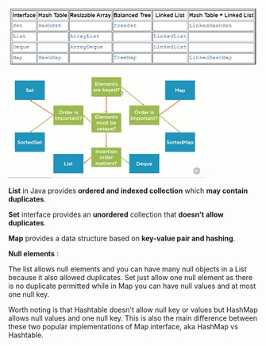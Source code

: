 ![Summary](Implementations.PNG)
![WhenToUse](whenToUse.png)


**List** in Java provides **ordered and indexed collection** which **may contain duplicates**. 

**Set** interface provides an **unordered** collection that **doesn't allow duplicates**.

**Map** provides a data structure based on **key-value pair and hashing**.
















**Null elements** :

The list allows null elements and you can have many null objects in a List because it also allowed duplicates. Set just allow one null element as there is no duplicate permitted while in Map you can have null values and at most one null key. 

Worth noting is that Hashtable doesn't allow null key or values but HashMap allows null values and one null key.  This is also the main difference between these two popular implementations of Map interface, aka HashMap vs Hashtable. 


